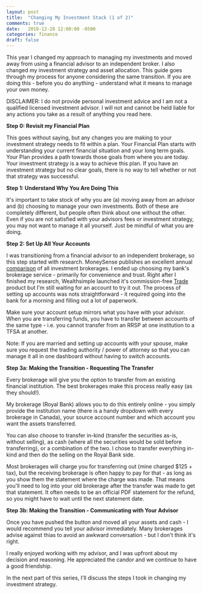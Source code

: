 ```yaml
---
layout: post
title:  "Changing My Investment Stack (1 of 2)"
comments: true
date:   2018-12-28 12:00:00 -0500
categories: finance
draft: false
---
```


This year I changed my approach to managing my investments and moved away from using a financial advisor to an independent broker. I also changed my investment strategy and asset allocation. This guide goes through my process for anyone considering the same transition. If you are doing this - before you do anything - understand what it means to manage your own money. 

DISCLAIMER: I do not provide personal investment advice and I am not a qualified licensed investment advisor. I will not and cannot be held liable for any actions you take as a result of anything you read here.

**Step 0: Revisit my Financial Plan**

This goes without saying, but any changes you are making to your investment strategy needs to fit within a plan. Your Financial Plan starts with understanding your current financial situation and your long term goals. Your Plan provides a path towards those goals from where you are today. Your investment strategy is a way to achieve this plan. If you have an investment strategy but no clear goals, there is no way to tell whether or not that strategy was successful.

**Step 1: Understand Why You Are Doing This**

It's important to take stock of why you are (a) moving away from an advisor and (b) choosing to manage your own investments. Both of these are completely different, but people often think about one without the other. Even if you are not satisfied with your advisors fees or investment strategy, you may not want to manage it all yourself. Just be mindful of what you are doing. 

**Step 2: Set Up All Your Accounts**

I was transitioning from a financial advisor to an independent brokerage, so this step started with research. MoneySense publishes an excellent annual [comparison](https://www.moneysense.ca/save/investing/canadas-best-online-brokers-2018/) of all investment brokerages. I ended up choosing my bank's brokerage service - primarily for convenience and trust. Right after I finished my research, Wealthsimple launched it's commission-free [Trade](www.wealthsimple.com/trade) product but I'm still waiting for an account to try it out. The process of setting up accounts was nots straightforward - it required going into the bank for a morning and filling out a lot of paperwork. 

Make sure your account setup mirrors what you have with your advisor. When you are transferring funds, you have to transfer between accounts of the same type - i.e. you cannot transfer from an RRSP at one institution to a TFSA at another.

Note: If you are married and setting up accounts with your spouse, make sure you request the trading authority / power of attorney so that you can manage it all in one dashboard without having to switch accounts.

**Step 3a: Making the Transition - Requesting The Transfer**

Every brokerage will give you the option to transfer from an existing financial institution. The best brokerages make this process really easy (as they should!). 

My brokerage (Royal Bank) allows you to do this entirely online - you simply provide the institution name (there is a handy dropdown with every brokerage in Canada), your source account number and which account you want the assets transferred. 

You can also choose to transfer in-kind (transfer the securities as-is, without selling), as cash (where all the securities would be sold before transferring), or a combination of the two. I chose to transfer everything in-kind and then do the selling on the Royal Bank side.

Most brokerages will charge you for transferring out (mine charged $125 + tax), but the receiving brokerage is often happy to pay for that - as long as you show them the statement where the charge was made. That means you'll need to log into your old brokerage after the transfer was made to get that statement. It often needs to be an official PDF statement for the refund, so you might have to wait until the next statement date.

**Step 3b: Making the Transition - Communicating with Your Advisor**

Once you have pushed the button and moved all your assets and cash - I would recommend you tell your advisor immediately. Many brokerages advise against thias to avoid an awkward conversation - but I don't think it's right.

I really enjoyed working with my advisor, and I was upfront about my decision and reasoning. He appreciated the candor and we continue to have a good friendship.

In the next part of this series, I'll discuss the steps I took in changing my investment strategy.

